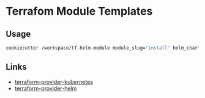 # Terrafom Module Templates


## Usage

```bash
cookiecutter /workspace/tf-helm-module module_slug="install" helm_chart="keycloak" helm_chart_repository="https://codecentric.github.io/helm-charts"
```


## Links

* [terraform-provider-kubernetes](https://www.terraform.io/docs/providers/kubernetes/index.html)
* [terraform-provider-helm](https://www.terraform.io/docs/providers/helm/index.html)